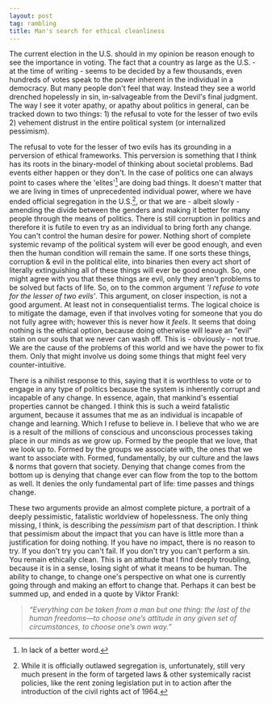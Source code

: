 ```yaml
---
layout: post
tag: rambling
title: Man's search for ethical cleanliness
---
```


The current election in the U.S. should in my opinion be reason enough to see the importance in voting. The fact that a country as large as the U.S. - at the time of writing - seems to be decided by a few thousands, even hundreds of votes speak to the power inherent in the individual in a democracy. But many people don't feel that way. Instead they see a world drenched hopelessly in sin, in-salvageable from the Devil's final judgment. The way I see it voter apathy, or apathy about politics in general, can be tracked down to two things: 1) the refusal to vote for the lesser of two evils 2) vehement distrust in the entire political system (or internalized pessimism).

The refusal to vote for the lesser of two evils has its grounding in a perversion of ethical frameworks. This perversion is something that I think has its roots in the binary-model of thinking about societal problems. Bad events either happen or they don't. In the case of politics one can always point to cases where the 'elites'[^1] are doing bad things. It doesn't matter that we are living in times of unprecedented individual power, where we have ended official segregation in the U.S.[^2], or that we are - albeit slowly - amending the divide between the genders and making it better for many people through the means of politics. There is still corruption in politics and therefore it is futile to even try as an individual to bring forth any change. You can't control the human desire for power. Nothing short of complete systemic revamp of the political system will ever be good enough, and even then the human condition will remain the same. If one sorts these things, corruption & evil in the political elite, into binaries then every act short of literally extinguishing all of these things will ever be good enough. So, one might agree with you that these things are evil, only they aren't problems to be solved but facts of life. So, on to the common argument *'I refuse to vote for the lesser of two evils'*. This argument, on closer inspection, is not a good argument. At least not in consequentialist terms. The logical choice is to mitigate the damage, even if that involves voting for someone that you do not fully agree with; however this is never how it *feels*. It seems that doing nothing is the ethical option, because doing otherwise will leave an "evil" stain on our souls that we never can wash off. This is - obviously - not true. We are the cause of the problems of this world and we have the power to fix them. Only that might involve us doing some things that might feel very counter-intuitive.

There is a nihilist response to this, saying that it is worthless to vote or to engage in any type of politics because the system is inherently corrupt and incapable of any change. In essence, again, that mankind's essential properties cannot be changed. I think this is such a weird fatalistic argument, because it assumes that me as an individual is incapable of change and learning. Which I refuse to believe in. I believe that who we are is a result of the millions of conscious and unconscious processes taking place in our minds as we grow up. Formed by the people that we love, that we look up to. Formed by the groups we associate with, the ones that we want to associate with. Formed, fundamentally, by our culture and the laws & norms that govern that society. Denying that change comes from the bottom up is denying that change ever can flow from the top to the bottom as well. It denies the only fundamental part of life: time passes and things change.

These two arguments provide an almost complete picture, a portrait of a deeply pessimistic, fatalistic worldview of hopelessness. The only thing missing, I think, is describing the *pessimism* part of that description. I think that pessimism about the impact that you can have is little more than a justification for doing nothing. If you have no impact, there is no reason to try. If you don't try you can't fail. If you don't try you can't perform a sin. You remain ethically clean. This is an attitude that I find deeply troubling, because it is in a sense, losing sight of what it means to be human. The ability to change, to change one's perspective on what one is currently going through and making an effort to change that. Perhaps it can best be summed up, and ended in a quote by Viktor Frankl:

> *“Everything can be taken from a man but one thing: the last of the human freedoms—to choose one’s attitude in any given set of circumstances, to choose one’s own way.”*



<!-- footnotes -->

[^1]: In lack of a better word.

[^2]: While it is officially outlawed segregation is, unfortunately, still very much present in the form of targeted laws & other systemically racist policies, like the rent zoning legislation put in to action after the introduction of the civil rights act of 1964.
